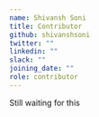 ```yaml
---
name: Shivansh Soni
title: Contributor
github: shivanshsoni
twitter: ""
linkedin: ""
slack: ""
joining_date: ""
role: contributor
---
```


Still waiting for this
